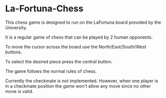 # La-Fortuna-Chess
This chess game is designed to run on the LaFortuna board provided by the University.

It is a regular game of chess that can be played by 2 human opponents. 

To move the cursor across the board use the North/East/South/West buttons.

To select the desired piece press the central button. 

The game follows the normal rules of chess. 

Currently the checkmate is not implemented. However, when one player is in a checkmate position the game won't allow any move since no other move is valid.
